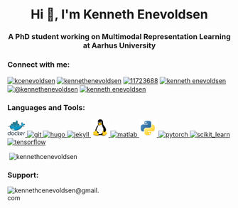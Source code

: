 <h1 align="center">Hi 👋, I'm Kenneth Enevoldsen</h1>
<h3 align="center">A PhD student working on Multimodal Representation Learning at Aarhus University</h3>

<h3 align="left">Connect with me:</h3>
<p align="left">
<a href="https://twitter.com/kcenevoldsen" target="blank"><img align="center" src="https://cdn.jsdelivr.net/npm/simple-icons@3.0.1/icons/twitter.svg" alt="kcenevoldsen" height="30" width="40" /></a>
<a href="https://linkedin.com/in/kennethenevoldsen" target="blank"><img align="center" src="https://cdn.jsdelivr.net/npm/simple-icons@3.0.1/icons/linkedin.svg" alt="kennethenevoldsen" height="30" width="40" /></a>
<a href="https://stackoverflow.com/users/11723688" target="blank"><img align="center" src="https://cdn.jsdelivr.net/npm/simple-icons@3.0.1/icons/stackoverflow.svg" alt="11723688" height="30" width="40" /></a>
<a href="https://kaggle.com/kenneth enevoldsen" target="blank"><img align="center" src="https://cdn.jsdelivr.net/npm/simple-icons@3.0.1/icons/kaggle.svg" alt="kenneth enevoldsen" height="30" width="40" /></a>
<a href="https://medium.com/@kennethenevoldsen" target="blank"><img align="center" src="https://cdn.jsdelivr.net/npm/simple-icons@3.0.1/icons/medium.svg" alt="@kennethenevoldsen" height="30" width="40" /></a>
<a href="https://www.youtube.com/c/kenneth enevoldsen" target="blank"><img align="center" src="https://cdn.jsdelivr.net/npm/simple-icons@3.0.1/icons/youtube.svg" alt="kenneth enevoldsen" height="30" width="40" /></a>
</p>

<h3 align="left">Languages and Tools:</h3>
<p align="left"> <a href="https://www.docker.com/" target="_blank"> <img src="https://raw.githubusercontent.com/devicons/devicon/master/icons/docker/docker-original-wordmark.svg" alt="docker" width="40" height="40"/> </a> <a href="https://git-scm.com/" target="_blank"> <img src="https://www.vectorlogo.zone/logos/git-scm/git-scm-icon.svg" alt="git" width="40" height="40"/> </a> <a href="https://gohugo.io/" target="_blank"> <img src="https://api.iconify.design/logos-hugo.svg" alt="hugo" width="40" height="40"/> </a> <a href="https://jekyllrb.com/" target="_blank"> <img src="https://www.vectorlogo.zone/logos/jekyllrb/jekyllrb-icon.svg" alt="jekyll" width="40" height="40"/> </a> <a href="https://www.linux.org/" target="_blank"> <img src="https://raw.githubusercontent.com/devicons/devicon/master/icons/linux/linux-original.svg" alt="linux" width="40" height="40"/> </a> <a href="https://www.mathworks.com/" target="_blank"> <img src="https://raw.githubusercontent.com/simple-icons/simple-icons/master/icons/mathworks.svg" alt="matlab" width="40" height="40"/> </a> <a href="https://www.python.org" target="_blank"> <img src="https://raw.githubusercontent.com/devicons/devicon/master/icons/python/python-original.svg" alt="python" width="40" height="40"/> </a> <a href="https://pytorch.org/" target="_blank"> <img src="https://www.vectorlogo.zone/logos/pytorch/pytorch-icon.svg" alt="pytorch" width="40" height="40"/> </a> <a href="https://scikit-learn.org/" target="_blank"> <img src="https://upload.wikimedia.org/wikipedia/commons/0/05/Scikit_learn_logo_small.svg" alt="scikit_learn" width="40" height="40"/> </a> <a href="https://www.tensorflow.org" target="_blank"> <img src="https://www.vectorlogo.zone/logos/tensorflow/tensorflow-icon.svg" alt="tensorflow" width="40" height="40"/> </a> </p>

<p>&nbsp;<img align="center" src="https://github-readme-stats.vercel.app/api?username=kennethenevoldsen&show_icons=true&locale=en" alt="kennethcenevoldsen" /></p>



<h3 align="left">Support:</h3>
<p><a href="https://www.buymeacoffee.com/kennethcenevoldsen@gmail.com"> <img align="left" src="https://cdn.buymeacoffee.com/buttons/v2/default-yellow.png" height="50" width="210" alt="kennethcenevoldsen@gmail.com" /></a></p><br><br>
